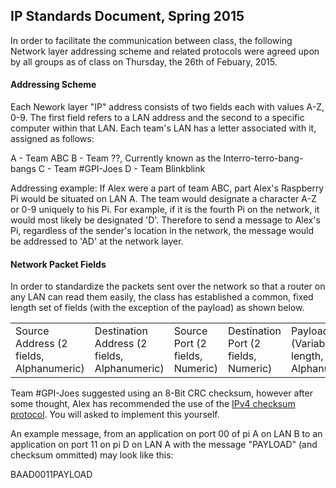 ## IP Standards Document, Spring 2015
In order to facilitate the communication between class, the following Network layer addressing scheme and related protocols were agreed upon by all groups as of class on Thursday, the 26th of Febuary, 2015.

#### Addressing Scheme
Each Nework layer "IP" address consists of two fields each with values A-Z, 0-9. The first field refers to a LAN address and the second to a specific computer within that LAN. Each team's LAN has a letter associated with it, assigned as follows:

A - Team ABC
B - Team ??, Currently known as the Interro-terro-bang-bangs
C - Team #GPI-Joes
D - Team Blinkblink

Addressing example: If Alex were a part of team ABC, part Alex's Raspberry Pi would be situated on LAN A. The team would designate a character A-Z or 0-9 uniquely to his Pi. For example, if it is the fourth Pi on the network, it would most likely be designated 'D'. Therefore to send a message to Alex's Pi, regardless of the sender's location in the network, the message would be addressed to 'AD' at the network layer.

#### Network Packet Fields
In order to standardize the packets sent over the network so that a router on any LAN can read them easily, the class has established a common, fixed length set of fields (with the exception of the payload) as shown below.

<table>
	<tr>
		<td>Source Address (2 fields, Alphanumeric)</td>
		<td>Destination Address (2 fields, Alphanumeric)</td>
		<td>Source Port (2 fields, Numeric)</td>
		<td>Destination Port (2 fields, Numeric)</td>
		<td>Payload (Variable length, Alphanumeric)</td>
		<td>Checksum (2 fields, hexidecimal)</td>
	</tr>
</table>

Team #GPI-Joes suggested using an 8-Bit CRC checksum, however after some thought, Alex has recommended the use of the <a href="http://en.wikipedia.org/wiki/IPv4_header_checksum">IPv4 checksum protocol</a>. You will asked to implement this yourself.

An example message, from an application on port 00 of pi A on LAN B to an application on port 11 on pi D on LAN A with the message "PAYLOAD" (and checksum ommitted) may look like this:

<div style="margin: 0 auto;">BAAD0011PAYLOAD</div>


